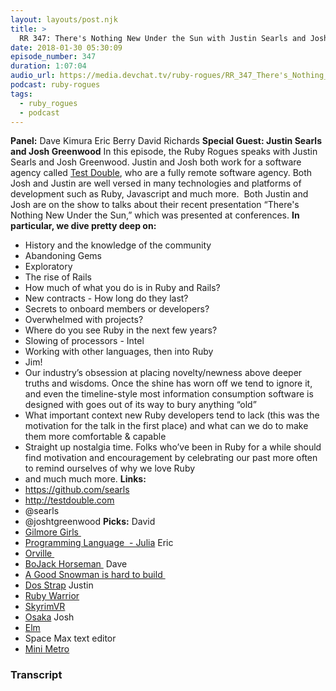 ```yaml
---
layout: layouts/post.njk
title: >
  RR 347: There's Nothing New Under the Sun with Justin Searls and Josh Greenwood
date: 2018-01-30 05:30:09
episode_number: 347
duration: 1:07:04
audio_url: https://media.devchat.tv/ruby-rogues/RR_347_There's_Nothing_New_Under_the_Sun_with_Justin_Searls_and_Josh_Greenwood.mp3
podcast: ruby-rogues
tags:
  - ruby_rogues
  - podcast
---
```


**Panel:** Dave Kimura Eric Berry David Richards **Special Guest: Justin Searls and Josh Greenwood** In this episode, the Ruby Rogues speaks with Justin Searls and Josh Greenwood. Justin and Josh both work for a software agency called [Test Double](http://testdouble.com), who are a fully remote software agency. Both Josh and Justin are well versed in many technologies and platforms of development such as Ruby, Javascript and much more.&nbsp; Both Justin and Josh are on the show to talks about their recent presentation “There's Nothing New Under the Sun,” which was presented at conferences. **In particular, we dive pretty deep on:**

- History and the knowledge of the community
- Abandoning Gems
- Exploratory
- The rise of Rails
- How much of what you do is in Ruby and Rails?
- New contracts - How long do they last?
- Secrets to onboard members or developers?
- Overwhelmed with projects?
- Where do you see Ruby in the next few years?
- Slowing of processors - Intel
- Working with other languages, then into Ruby
- Jim!
- Our industry’s obsession at placing novelty/newness above deeper truths and wisdoms. Once the shine has worn off we tend to ignore it, and even the timeline-style most information consumption software is designed with goes out of its way to bury anything “old”
- What important context new Ruby developers tend to lack (this was the motivation for the talk in the first place) and what can we do to make them more comfortable & capable
- Straight up nostalgia time. Folks who’ve been in Ruby for a while should find motivation and encouragement by celebrating our past more often to remind ourselves of why we love Ruby
- and much much more.
  **Links:&nbsp;**
- https://github.com/searls
- http://testdouble.com
- @searls
- @joshtgreenwood
  **Picks:** David
- [Gilmore Girls&nbsp;](http://www.imdb.com/title/tt0238784/)
- [Programming Language&nbsp; - Julia](https://julialang.org)
  Eric
- [Orville&nbsp;](https://www.fox.com/the-orville#season-1)
- [BoJack Horseman&nbsp;](http://www.imdb.com/title/tt3398228/)
  Dave
- [A Good Snowman is hard to build&nbsp;](http://agoodsnowman.com)
- [Dos Strap](https://github.com/seiyria/dos-strap)
  Justin
- [Ruby Warrior](https://www.bloc.io/ruby-warrior#/)
- [SkyrimVR](https://kinja.com/api/profile/getsession?redirect=https://gizmodo.com/setsession?r=https%253A%252F%252Fgizmodo.com%252Fskyrim-vr-is-everything-wrong-with-virtual-reality-righ-1820981227)
- [Osaka](https://www.osakacoffee.com)
  Josh
- [Elm](http://elm-lang.org)
- Space Max text editor
- [Mini Metro](https://dinopoloclub.com/minimetro/)

### Transcript
